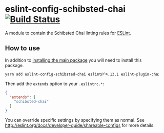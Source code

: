 # eslint-config-schibsted-chai [![Build Status](https://travis-ci.org/schibsted/eslint-config-schibsted.svg?branch=master)](https://travis-ci.org/schibsted/eslint-config-schibsted)

A module to contain the Schibsted Chai linting rules for [ESLint](http://eslint.org/).

## How to use

In addition to [installing the main package](../eslint-config-schibsted/README.md) you will need to install this package.

```bash
yarn add eslint-config-schibsted-chai eslint@^4.13.1 eslint-plugin-chai-friendly@^0.4.1 -D
```

Then add the `extends` option to your `.eslintrc.*`:

```json
{
  "extends": [
    "schibsted-chai"
  ]
}
```

You can override specific settings by specifying them as normal. See <http://eslint.org/docs/developer-guide/shareable-configs> for more details.
